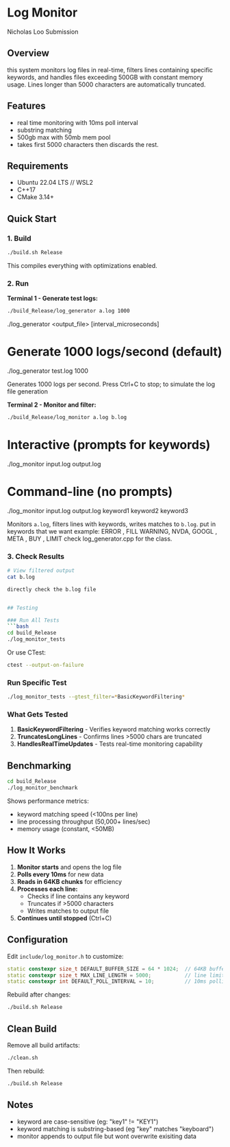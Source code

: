 # Log Monitor   
Nicholas Loo Submission

## Overview

this system monitors log files in real-time, filters lines containing specific keywords, and handles files exceeding 500GB with constant memory usage. Lines longer than 5000 characters are automatically truncated.

## Features

- real time monitoring with 10ms poll interval
- substring matching
- 500gb max with 50mb mem pool
- takes first 5000 characters then discards the rest.

## Requirements

- Ubuntu 22.04 LTS // WSL2
- C++17 
- CMake 3.14+

## Quick Start

### 1. Build

```bash
./build.sh Release
```

This compiles everything with optimizations enabled.

### 2. Run

**Terminal 1 - Generate test logs:**
```bash
./build_Release/log_generator a.log 1000
```

./log_generator <output_file> [interval_microseconds]

# Generate 1000 logs/second (default)
./log_generator test.log 1000

Generates 1000 logs per second. Press Ctrl+C to stop; to simulate the log file generation

**Terminal 2 - Monitor and filter:**
```bash
./build_Release/log_monitor a.log b.log 
```

# Interactive (prompts for keywords)
./log_monitor input.log output.log

# Command-line (no prompts)
./log_monitor input.log output.log keyword1 keyword2 keyword3

Monitors `a.log`, filters lines with keywords, writes matches to `b.log`. put in keywords that we want
example: ERROR , FILL  WARNING, NVDA, GOOGL , META , BUY , LIMIT
check log_generator.cpp for the class.

### 3. Check Results

```bash
# View filtered output
cat b.log

directly check the b.log file


## Testing

### Run All Tests
```bash
cd build_Release
./log_monitor_tests
```

Or use CTest:
```bash
ctest --output-on-failure
```

### Run Specific Test
```bash
./log_monitor_tests --gtest_filter=*BasicKeywordFiltering*
```

### What Gets Tested
1. **BasicKeywordFiltering** - Verifies keyword matching works correctly
2. **TruncatesLongLines** - Confirms lines >5000 chars are truncated
3. **HandlesRealTimeUpdates** - Tests real-time monitoring capability

## Benchmarking

```bash
cd build_Release
./log_monitor_benchmark
```

Shows performance metrics:
- keyword matching speed (<100ns per line)
- line processing throughput (50,000+ lines/sec)
- memory usage (constant, <50MB)

## How It Works

1. **Monitor starts** and opens the log file
2. **Polls every 10ms** for new data
3. **Reads in 64KB chunks** for efficiency
4. **Processes each line:**
   - Checks if line contains any keyword
   - Truncates if >5000 characters
   - Writes matches to output file
5. **Continues until stopped** (Ctrl+C)

## Configuration

Edit `include/log_monitor.h` to customize:

```cpp
static constexpr size_t DEFAULT_BUFFER_SIZE = 64 * 1024;  // 64KB buffer
static constexpr size_t MAX_LINE_LENGTH = 5000;           // line limit
static constexpr int DEFAULT_POLL_INTERVAL = 10;          // 10ms polling
```

Rebuild after changes:
```bash
./build.sh Release
```

## Clean Build

Remove all build artifacts:
```bash
./clean.sh
```

Then rebuild:
```bash
./build.sh Release
```

## Notes

- keyword are case-sensitive (eg: "key1" != "KEY1")
- keyword matching is substring-based (eg "key" matches "keyboard")
- monitor appends to output file but wont overwrite exisiting data